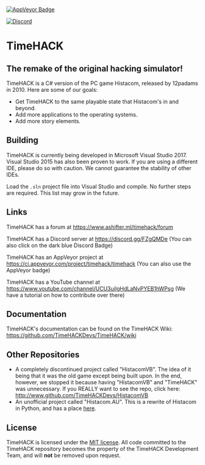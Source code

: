 
<a href="https://ci.appveyor.com/project/timehack/timehack"><img src="https://ci.appveyor.com/api/projects/status/8x34p8b0i2idblgd?svg=true" style="border: 0;" alt="AppVeyor Badge"></a>

[![Discord](https://discordapp.com/api/guilds/234414439330349056/widget.png?style=shield)](https://discord.gg/FZgQMDe)

# TimeHACK
## The remake of the original hacking simulator!
TimeHACK is a C# version of the PC game Histacom, released by 12padams in 2010. Here are some of our goals:
* Get TimeHACK to the same playable state that Histacom's in and beyond.
* Add more applications to the operating systems.
* Add more story elements.

## Building
TimeHACK is currently being developed in Microsoft Visual Studio 2017. Visual Studio 2015 has also been proven to work. If you are using a different IDE, please do so with caution. We cannot guarantee the stability of other IDEs.

Load the ``.sln`` project file into Visual Studio and compile. No further steps are required. This list may grow in the future.

## Links
TimeHACK has a forum at https://www.ashifter.ml/timehack/forum

TimeHACK has a Discord server at https://discord.gg/FZgQMDe (You can also click on the dark blue Discord Badge)

TimeHACK has an AppVeyor project at https://ci.appveyor.com/project/timehack/timehack (You can also use the AppVeyor badge)

TimeHACK has a YouTube channel at https://www.youtube.com/channel/UCU3uiIgHdLaNvPYEB1hWPsg (We have a tutorial on how to contribute over there)

## Documentation
TimeHACK's documentation can be found on the TimeHACK Wiki: https://github.com/TimeHACKDevs/TimeHACK/wiki 

## Other Repositories
* A completely discontinued project called "HistacomVB".
The idea of it being that it was the old game except being built upon. In the end, however, we stopped it because having "HistacomVB" and "TimeHACK" was unnecessary. If you REALLY want to see the repo, click here: http://www.github.com/TimeHACKDevs/HistacomVB
* An unofficial project called "Histacom.AU".
This is a rewrite of Histacom in Python, and has a place [here](https://github.com/TimeHACKDevs/histacom-au).

## License
TimeHACK is licensed under the [MIT license](https://github.com/TimeHACKDevs/TimeHACK/blob/master/LICENSE). All code committed to the TimeHACK repository becomes the property of the TimeHACK Development Team, and will **not** be removed upon request.
